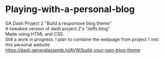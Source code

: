 # Playing-with-a-personal-blog
GA Dash Project 2
"Build a responsive blog theme"
<br />
A tweaked version of dash project 2's "Jeffs blog" 
<br />
Made using HTML and CSS. 
<br />
Still a work in progress.
I plan to combine the webpage from project 1 into this personal website 
<br />
https://dash.generalassemb.ly/AVW/build-your-own-blog-theme
